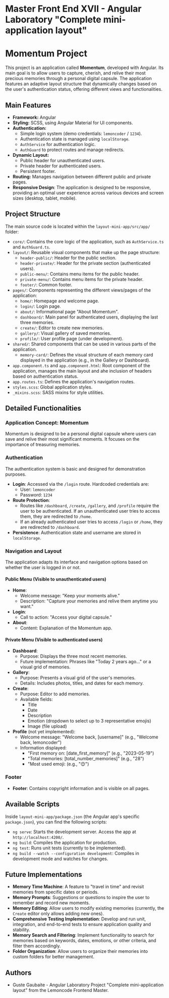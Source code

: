 # Master Front End XVII - Angular Laboratory "Complete mini-application layout"

# Momentum Project

This project is an application called **Momentum**, developed with Angular. Its main goal is to allow users to capture, cherish, and relive their most precious memories through a personal digital capsule. The application features an adaptive layout structure that dynamically changes based on the user's authentication status, offering different views and functionalities.

## Main Features

- **Framework:** Angular
- **Styling:** SCSS, using Angular Material for UI components.
- **Authentication:**
  - Simple login system (demo credentials: `lemoncoder` / `1234`).
  - Authentication state is managed using `localStorage`.
  - `AuthService` for authentication logic.
  - `AuthGuard` to protect routes and manage redirects.
- **Dynamic Layout:**
  - Public header for unauthenticated users.
  - Private header for authenticated users.
  - Persistent footer.
- **Routing:** Manages navigation between different public and private pages.
- **Responsive Design**: The application is designed to be responsive, providing an optimal user experience across various devices and screen sizes (desktop, tablet, mobile).

## Project Structure

The main source code is located within the `layout-mini-app/src/app/` folder:

- `core/`: Contains the core logic of the application, such as `AuthService.ts` and `AuthGuard.ts`.
- `layout/`: Reusable visual components that make up the page structure:
  - `header-public/`: Header for the public section.
  - `header-private/`: Header for the private section (authenticated users).
  - `public-menu/`: Contains menu items for the public header.
  - `private-menu/`: Contains menu items for the private header.
  - `footer/`: Common footer.
- `pages/`: Components representing the different views/pages of the application:
  - `home/`: Homepage and welcome page.
  - `login/`: Login page.
  - `about/`: Informational page "About Momentum".
  - `dashboard/`: Main panel for authenticated users, displaying the last three memories.
  - `create/`: Editor to create new memories.
  - `gallery/`: Visual gallery of saved memories.
  - `profile/`: User profile page (under development).
- `shared/`: Shared components that can be used in various parts of the application.
  - `memory-card/`: Defines the visual structure of each memory card displayed in the application (e.g., in the Gallery or Dashboard).
- `app.component.ts` and `app.component.html`: Root component of the application, manages the main layout and ahe inclusion of headers based on authentication status.
- `app.routes.ts`: Defines the application's navigation routes.
- `styles.scss`: Global application styles.
- `_mixins.scss`: SASS mixins for style utilities.

## Detailed Functionalities

### Application Concept: Momentum

Momentum is designed to be a personal digital capsule where users can save and relive their most significant moments. It focuses on the importance of treasuring memories.

### Authentication

The authentication system is basic and designed for demonstration purposes.

- **Login**: Accessed via the `/login` route. Hardcoded credentials are:
  - User: `lemoncoder`
  - Password: `1234`
- **Route Protection**:
  - Routes like `/dashboard`, `/create`, `/gallery`, and `/profile` require the user to be authenticated. If an unauthenticated user tries to access them, they are redirected to `/home`.
  - If an already authenticated user tries to access `/login` or `/home`, they are redirected to `/dashboard`.
- **Persistence**: Authentication state and username are stored in `localStorage`.

### Navigation and Layout

The application adapts its interface and navigation options based on whether the user is logged in or not.

#### Public Menu (Visible to unauthenticated users)

- **Home**:
  - Welcome message: "Keep your moments alive."
  - Description: "Capture your memories and relive them anytime you want."
- **Login**:
  - Call to action: "Access your digital capsule."
- **About**:
  - Content: Explanation of the Momentum app.

#### Private Menu (Visible to authenticated users)

- **Dashboard**:
  - Purpose: Displays the three most recent memories.
  - Future implementation: Phrases like "Today 2 years ago…" or a visual grid of memories.
- **Gallery**:
  - Purpose: Presents a visual grid of the user's memories.
  - Details: Includes photos, titles, and dates for each memory.
- **Create**:
  - Purpose: Editor to add memories.
  - Available fields:
    - Title
    - Date
    - Description
    - Emotion (dropdown to select up to 3 representative emojis)
    - Image (file upload)
- **Profile** (not yet implemented):
  - Welcome message: "Welcome back, [username]" (e.g., "Welcome back, lemoncoder")
  - Information displayed:
    - "First memory on: [date_first_memory]" (e.g., "2023-05-19")
    - "Total memories: [total_number_memories]" (e.g., "28")
    - "Most used emoji: (e.g., "😊")

### Footer

- **Footer**: Contains copyright information and is visible on all pages.

## Available Scripts

Inside `layout-mini-app/package.json` (the Angular app's specific `package.json`), you can find the following scripts:

- `ng serve`: Starts the development server. Access the app at `http://localhost:4200/`.
- `ng build`: Compiles the application for production.
- `ng test`: Runs unit tests (currently to be implemented).
- `ng build --watch --configuration development`: Compiles in development mode and watches for changes.

## Future Implementations

- **Memory Time Machine**: A feature to "travel in time" and revisit memories from specific dates or periods.
- **Memory Prompts**: Suggestions or questions to inspire the user to remember and record new moments.
- **Memory Editing**: Allow users to modify existing memories (currently, the `Create` editor only allows adding new ones).
- **Comprehensive Testing Implementation**: Develop and run unit, integration, and end-to-end tests to ensure application quality and stability.
- **Memory Search and Filtering**: Implement functionality to search for memories based on keywords, dates, emotions, or other criteria, and filter them accordingly.
- **Folder Organization**: Allow users to organize their memories into custom folders for better management.

## Authors

- Guste Gaubaite - Angular Laboratory Project "Complete mini-application layout" from the Lemoncode Frontend Master.
